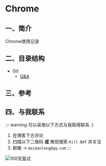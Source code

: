 # Chrome

## 一、简介
Chrome使用记录

## 二、目录结构

- Git
    - [Q&A](99_qa.md)

## 三、参考



## 四、与我联系

::: warning 可以采用以下方式与我取得联系 :)
1. 在博客下方评论
2. 扫描以下二维码 **或** 微信搜索 `Kill-BAT` 并关注
3. 邮箱 -> `meidanlong@qq.com`
   :::

![100天面试](https://s1.ax1x.com/2022/03/28/qDzjZF.jpg)
